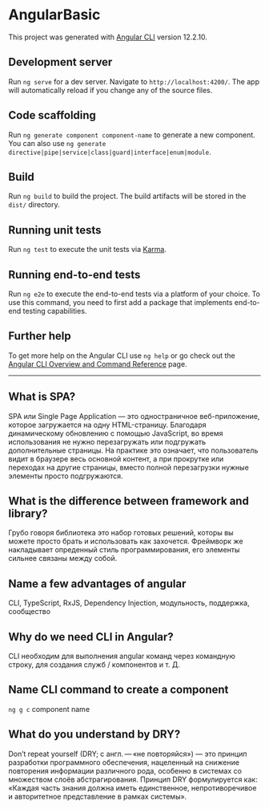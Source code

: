 # AngularBasic

This project was generated with [Angular CLI](https://github.com/angular/angular-cli) version 12.2.10.

## Development server

Run `ng serve` for a dev server. Navigate to `http://localhost:4200/`. The app will automatically reload if you change any of the source files.

## Code scaffolding

Run `ng generate component component-name` to generate a new component. You can also use `ng generate directive|pipe|service|class|guard|interface|enum|module`.

## Build

Run `ng build` to build the project. The build artifacts will be stored in the `dist/` directory.

## Running unit tests

Run `ng test` to execute the unit tests via [Karma](https://karma-runner.github.io).

## Running end-to-end tests

Run `ng e2e` to execute the end-to-end tests via a platform of your choice. To use this command, you need to first add a package that implements end-to-end testing capabilities.

## Further help

To get more help on the Angular CLI use `ng help` or go check out the [Angular CLI Overview and Command Reference](https://angular.io/cli) page.

-------------------------------

## What is SPA?
SPA или Single Page Application — это одностраничное веб-приложение, которое загружается на одну HTML-страницу. Благодаря динамическому обновлению с помощью JavaScript, во время использования не нужно перезагружать или подгружать дополнительные страницы. На практике это означает, что пользователь видит в браузере весь основной контент, а при прокрутке или переходах на другие страницы, вместо полной перезагрузки нужные элементы просто подгружаются.

## What is the difference between framework and library?
Грубо говоря библиотека это набор готовых решений, которы вы можете просто брать и использовать как захочется. Фреймворк же накладывает опреденный стиль программирования, его элементы сильнее связаны между собой.

## Name a few advantages of angular
CLI, TypeScript, RxJS, Dependency Injection, модульность, поддержка, сообщество

## Why do we need CLI in Angular?
CLI необходим для выполнения angular команд через командную строку, для создания служб / компонентов и т. Д.

## Name CLI command to create a component
 `ng g c` component name

## What do you understand by DRY?
Don’t repeat yourself (DRY; с англ. — «не повторяйся») — это принцип разработки программного обеспечения, нацеленный на снижение повторения информации различного рода, особенно в системах со множеством слоёв абстрагирования. Принцип DRY формулируется как: «Каждая часть знания должна иметь единственное, непротиворечивое и авторитетное представление в рамках системы».



